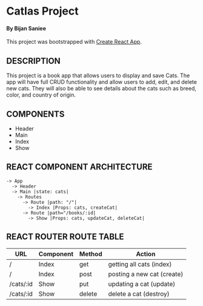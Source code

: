 # Catlas Project
#### By Bijan Saniee 

This project was bootstrapped with [Create React App](https://github.com/facebook/create-react-app).

## DESCRIPTION
This project is a book app that allows users to display and save Cats. The app will have full CRUD functionality and allow users to add, edit, and delete new cats. They will also be able to see details about the cats such as breed, color, and country of origin.

## COMPONENTS
- Header 
- Main
- Index
- Show

## REACT COMPONENT ARCHITECTURE
```
-> App
  -> Header
  -> Main |state: cats|
    -> Routes
      -> Route |path: "/"|
        -> Index |Props: cats, createCat|
      -> Route |path="/books/:id|
        -> Show |Props: cats, updateCat, deleteCat|
```

## REACT ROUTER ROUTE TABLE
| URL | Component | Method | Action |
|-----|-----------|--------|--------|
| / | Index | get | getting all cats (index)||
| / | Index | post | posting a new cat (create) |
| /cats/:id | Show | put | updating a cat (update) |
| /cats/:id | Show | delete | delete a cat (destroy) |